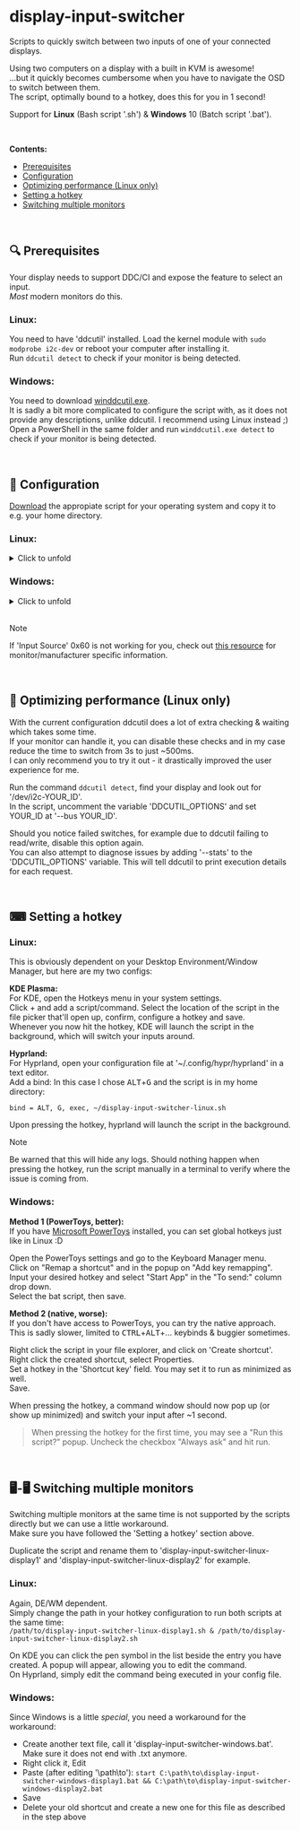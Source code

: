 # display-input-switcher
Scripts to quickly switch between two inputs of one of your connected displays.

Using two computers on a display with a built in KVM is awesome!  
...but it quickly becomes cumbersome when you have to navigate the OSD to switch between them.  
The script, optimally bound to a hotkey, does this for you in 1 second!  

Support for **Linux** (Bash script '.sh') & **Windows** 10 (Batch script '.bat').

&nbsp;

**Contents:**
- [Prerequisites](#prerequisites)
- [Configuration](#configuration)
- [Optimizing performance (Linux only)](#optimizing-performance)
- [Setting a hotkey](#hotkey)
- [Switching multiple monitors](#multiple-monitors)

&nbsp;

<a id="prerequisites"></a>

## 🔍 Prerequisites
Your display needs to support DDC/CI and expose the feature to select an input.  
*Most* modern monitors do this.

### Linux:  
You need to have 'ddcutil' installed. Load the kernel module with `sudo modprobe i2c-dev` or reboot your computer after installing it.  
Run `ddcutil detect` to check if your monitor is being detected.

### Windows:
You need to download [winddcutil.exe](https://github.com/scottaxcell/winddcutil/releases/tag/v2.0.0).  
It is sadly a bit more complicated to configure the script with, as it does not provide any descriptions, unlike ddcutil. I recommend using Linux instead ;)  
Open a PowerShell in the same folder and run `winddcutil.exe detect` to check if your monitor is being detected.

&nbsp;

<a id="configuration"></a>

## 📝 Configuration
[Download](https://github.com/3urobeat/display-input-switcher/releases/latest) the appropiate script for your operating system and copy it to e.g. your home directory.

### Linux:
<details>
<summary>Click to unfold</summary>

Make the script executable: `chmod +x ./display-input-switcher-linux.sh`

Open the script using a text editor.  
Open a terminal and run the command `ddcutil detect`.
Look out for the display you want to switch the inputs of (the model number is listed for every entry) and take note of '/dev/i2c-MONITOR_ID'.  
Set that MONITOR_ID in the script at 'MONITOR_ID'.

In your terminal, run the command `ddcutil capabilities --bus MONITOR_ID` (replace MONITOR_ID with the value from the previous step).  
Your monitor, including all of its supported features should be printed out.

Locate a feature called 'Input Source' or 'Select Input' or something along those lines.  
Set the ID, usually 60, in the script at 'INPUT_CODE'.

Your supported inputs are listed right below. Find the two you want to switch between.  
Set both values (they are in hex) in the script at INPUT_1 & 2.  
You may set a description for both inputs to make the script's output more readable.

> [!TIP]
> If you always only switch away to one input from this system, you can leave INPUT_2 empty.  
> This will skip getting the currently selected input to determine which input to switch to and directly switch to INPUT_1, saving you some time.

Lastly, if you are sometimes using a third input, you can configure the script to switch to a default input instead of failing.  
Uncomment the optional setting 'DEFAULT_INPUT' and set it to one of the configured inputs.

</details>

### Windows:
<details>
<summary>Click to unfold</summary>

Open the script using a text editor.  
Open a PowerShell in the folder where you put winddcutil.exe and run the command `.\winddcutil.exe detect`.  
One or multiple monitors should get printed out, each starting with an ID.  
> You can find out which display is the correct one by running `.\winddcutil.exe capabilities MONITOR_ID`, which will output `model(YOUR_MONITOR_MODEL_NAME)` as one of the first parameters.

In your open text editor, set the variable 'MONITOR_ID' to the ID of the monitor to switch the input of.  

The tool winddcutil does sadly not list the description of each feature code but '60' *should* be 'Input Source'.  
You should find a list of inputs of your display in the output of `.\winddcutil.exe capabilities MONITOR_ID` inside brackets after the 'Input Source' feature code. In my case it reads `60(1B 0F 11 )`.  

Which is which? Well, we again don't know. Awesome! Run `.\winddcutil.exe setvcp MONITOR_ID 0x60 0x1B` and find out. Repeat this & replace 0x1B with the other inputs (0x0F and 0x11 here) until you found your two inputs to switch between.  
Set both values (they are in hex) in the script at INPUT_1 & 2.  
You may set a description for both inputs to make the script's output more readable.

> [!TIP]
> If you always only switch away to one input from this system, you can leave INPUT_2 empty.  
> This will skip getting the currently selected input to determine which input to switch to and directly switch to INPUT_1, saving you some time.

Lastly, if you are sometimes using a third input, you can configure the script to switch to a default input instead of failing.  
Uncomment the optional setting 'DEFAULT_INPUT' and set it to one of the configured inputs.

</details>

</br>

> [!NOTE]
> If 'Input Source' 0x60 is not working for you, check out [this resource](https://github.com/rockowitz/ddcutil/wiki) for monitor/manufacturer specific information.

&nbsp;

<a id="optimizing-performance"></a>

## 🚀 Optimizing performance (Linux only)
With the current configuration ddcutil does a lot of extra checking & waiting which takes some time.  
If your monitor can handle it, you can disable these checks and in my case reduce the time to switch from 3s to just ~500ms.  
I can only recommend you to try it out - it drastically improved the user experience for me.

Run the command `ddcutil detect`, find your display and look out for '/dev/i2c-YOUR_ID'.  
In the script, uncomment the variable 'DDCUTIL_OPTIONS' and set YOUR_ID at '--bus YOUR_ID'.

Should you notice failed switches, for example due to ddcutil failing to read/write, disable this option again.  
You can also attempt to diagnose issues by adding '--stats' to the 'DDCUTIL_OPTIONS' variable. This will tell ddcutil to print execution details for each request.

&nbsp;

<a id="hotkey"></a>

## ⌨ Setting a hotkey

### Linux:
This is obviously dependent on your Desktop Environment/Window Manager, but here are my two configs:

**KDE Plasma:**  
For KDE, open the Hotkeys menu in your system settings.  
Click + and add a script/command. Select the location of the script in the file picker that'll open up, confirm, configure a hotkey and save.  
Whenever you now hit the hotkey, KDE will launch the script in the background, which will switch your inputs around.

**Hyprland:**  
For Hyprland, open your configuration file at '~/.config/hypr/hyprland' in a text editor.  
Add a bind: In this case I chose <kbd>ALT</kbd>+<kbd>G</kbd> and the script is in my home directory:
```
bind = ALT, G, exec, ~/display-input-switcher-linux.sh
```
Upon pressing the hotkey, hyprland will launch the script in the background.

> [!NOTE]
> Be warned that this will hide any logs. Should nothing happen when pressing the hotkey, run the script manually in a terminal to verify where the issue is coming from.

### Windows:
**Method 1 (PowerToys, better):**  
If you have [Microsoft PowerToys](https://learn.microsoft.com/en-us/windows/powertoys/) installed, you can set global hotkeys just like in Linux :D  

Open the PowerToys settings and go to the Keyboard Manager menu.  
Click on "Remap a shortcut" and in the popup on "Add key remapping".  
Input your desired hotkey and select "Start App" in the "To send:" column drop down.  
Select the bat script, then save.

**Method 2 (native, worse):**  
If you don't have access to PowerToys, you can try the native approach.  
This is sadly slower, limited to <kbd>CTRL</kbd>+<kbd>ALT</kbd>+... keybinds & buggier sometimes.

Right click the script in your file explorer, and click on 'Create shortcut'.  
Right click the created shortcut, select Properties.  
Set a hotkey in the 'Shortcut key' field. You may set it to run as minimized as well.  
Save.

When pressing the hotkey, a command window should now pop up (or show up minimized) and switch your input after ~1 second.  
> When pressing the hotkey for the first time, you may see a "Run this script?" popup. Uncheck the checkbox "Always ask" and hit run.

&nbsp;

<a id="multiple-monitors"></a>

## 🖥️-🖥️ Switching multiple monitors
Switching multiple monitors at the same time is not supported by the scripts directly but we can use a little workaround.  
Make sure you have followed the 'Setting a hotkey' section above.

Duplicate the script and rename them to 'display-input-switcher-linux-display1' and 'display-input-switcher-linux-display2' for example.

### Linux:
Again, DE/WM dependent.  
Simply change the path in your hotkey configuration to run both scripts at the same time:  
`/path/to/display-input-switcher-linux-display1.sh & /path/to/display-input-switcher-linux-display2.sh`

On KDE you can click the pen symbol in the list beside the entry you have created. A popup will appear, allowing you to edit the command.  
On Hyprland, simply edit the command being executed in your config file.

### Windows:
Since Windows is a little *special*, you need a workaround for the workaround:
- Create another text file, call it 'display-input-switcher-windows.bat'. Make sure it does not end with .txt anymore.
- Right click it, Edit
- Paste (after editing '\path\to\'): `start C:\path\to\display-input-switcher-windows-display1.bat && C:\path\to\display-input-switcher-windows-display2.bat`
- Save
- Delete your old shortcut and create a new one for this file as described in the step above
